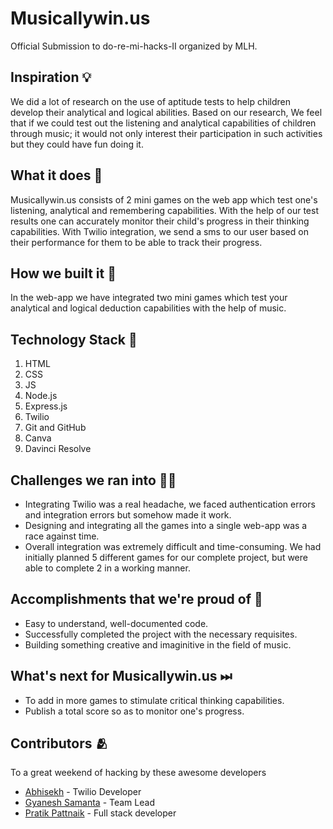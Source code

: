 # Musicallywin.us

Official Submission to do-re-mi-hacks-II organized by MLH.


## Inspiration 💡
We did a lot of research on the use of aptitude tests to help children develop their analytical and logical abilities. Based on our research, We feel that if we could test out the listening and analytical capabilities of children through music; it would not only interest their participation in such activities but they could have fun doing it.

## What it does 🧭

Musicallywin.us consists of 2 mini games on the web app which test one's listening, analytical and remembering capabilities. With the help of our test results one can accurately monitor their child's progress in their thinking capabilities. With Twilio integration, we send a sms to our user based on their performance for them to be able to track their progress. 

## How we built it 🔧

In the web-app we have integrated two mini games which test your analytical and logical deduction capabilities with the help of music. 


## Technology Stack 🔨
1. HTML
2. CSS
3. JS 
4. Node.js
5. Express.js
6. Twilio
7. Git and GitHub
8. Canva
9. Davinci Resolve 


## Challenges we ran into 🏃‍♂️
 - Integrating Twilio was a real headache, we faced authentication errors and integration errors but somehow made it work.
 - Designing and integrating all the games into a single web-app was a race against time. 
 - Overall integration was extremely difficult and time-consuming. We had initially planned 5 different games for our complete project, but were able to complete 2 in a working manner.

## Accomplishments that we're proud of 🏅
 - Easy to understand, well-documented code.
 - Successfully completed the project with the necessary requisites. 
 - Building something creative and imaginitive in the field of music. 


## What's next for Musicallywin.us ⏭
 - To add in more games to stimulate critical thinking capabilities.
 - Publish a total score so as to monitor one's progress.


## Contributors 🫂

To a great weekend of hacking by these awesome developers

- [Abhisekh](https://github.com/abhishek213-alb) - Twilio Developer
- [Gyanesh Samanta](https://github.com/GyaneshSamanta) - Team Lead
- [Pratik Pattnaik](https://github.com/pratik-chandrasekhar-pattanaik) - Full stack developer
